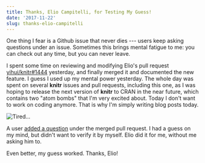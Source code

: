 ```yaml
---
title: Thanks, Elio Campitelli, for Testing My Guess!
date: '2017-11-22'
slug: thanks-elio-campitelli
---
```


One thing I fear is a Github issue that never dies --- users keep asking questions under an issue. Sometimes this brings mental fatigue to me: you can check out any time, but you can never leave.

I spent some time on reviewing and modifying Elio's pull request [yihui/knitr#1444](https://github.com/yihui/knitr/pull/1444) yesterday, and finally merged it and documented the new feature. I guess I used up my mental power yesterday. The whole day was spent on several **knitr** issues and pull requests, including this one, as I was hoping to release the next version of **knitr** to CRAN in the near future, which contains two "atom bombs" that I'm very excited about. Today I don't want to work on coding anymore. That is why I'm simply writing blog posts today.

![Tired...](https://slides.yihui.name/gif/tired.gif)

A user [added a question](https://github.com/yihui/knitr/pull/1444#issuecomment-346459014) under the merged pull request. I had a guess on my mind, but didn't want to verify it by myself. Elio did it for me, without me asking him to.

Even better, my guess worked. Thanks, Elio!
